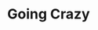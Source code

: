 ---
layout: song
redirect_from: /Home/Song/32
id: 32
title: Going Crazy
artist: Kraedt
genre: Progressive House
image: GoingCrazy.jpg
buy-able: true
downloadable: true
yt-id: pjaHEgIlYhg
itunes: https://itunes.apple.com/us/album/going-crazy-single/id1281624414
beatport:
gplay: https://play.google.com/store/music/album/Kraedt_Going_Crazy?id=Bhppqubtysedrv5dtgfqzx34nda
amazon: https://www.amazon.com/dp/B075M3ZQ26/
license: 1
---